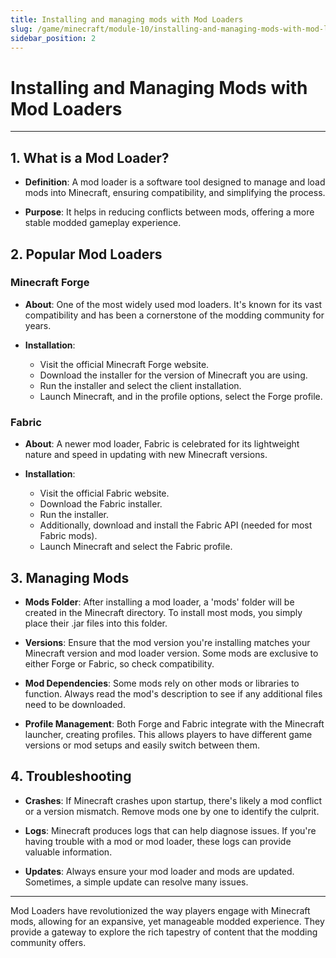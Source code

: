 ```yaml
---
title: Installing and managing mods with Mod Loaders
slug: /game/minecraft/module-10/installing-and-managing-mods-with-mod-loaders
sidebar_position: 2
---
```


# Installing and Managing Mods with Mod Loaders

---

## **1. What is a Mod Loader?**

* **Definition**: A mod loader is a software tool designed to manage and load mods into Minecraft, ensuring compatibility, and simplifying the process.

* **Purpose**: It helps in reducing conflicts between mods, offering a more stable modded gameplay experience.

## **2. Popular Mod Loaders**

### **Minecraft Forge**

* **About**: One of the most widely used mod loaders. It's known for its vast compatibility and has been a cornerstone of the modding community for years.

* **Installation**:
    * Visit the official Minecraft Forge website.
    * Download the installer for the version of Minecraft you are using.
    * Run the installer and select the client installation.
    * Launch Minecraft, and in the profile options, select the Forge profile.

### **Fabric**

* **About**: A newer mod loader, Fabric is celebrated for its lightweight nature and speed in updating with new Minecraft versions.

* **Installation**:
    * Visit the official Fabric website.
    * Download the Fabric installer.
    * Run the installer.
    * Additionally, download and install the Fabric API (needed for most Fabric mods).
    * Launch Minecraft and select the Fabric profile.

## **3. Managing Mods**

* **Mods Folder**: After installing a mod loader, a 'mods' folder will be created in the Minecraft directory. To install most mods, you simply place their .jar files into this folder.

* **Versions**: Ensure that the mod version you're installing matches your Minecraft version and mod loader version. Some mods are exclusive to either Forge or Fabric, so check compatibility.

* **Mod Dependencies**: Some mods rely on other mods or libraries to function. Always read the mod's description to see if any additional files need to be downloaded.

* **Profile Management**: Both Forge and Fabric integrate with the Minecraft launcher, creating profiles. This allows players to have different game versions or mod setups and easily switch between them.

## **4. Troubleshooting**

* **Crashes**: If Minecraft crashes upon startup, there's likely a mod conflict or a version mismatch. Remove mods one by one to identify the culprit.

* **Logs**: Minecraft produces logs that can help diagnose issues. If you're having trouble with a mod or mod loader, these logs can provide valuable information.

* **Updates**: Always ensure your mod loader and mods are updated. Sometimes, a simple update can resolve many issues.

---

Mod Loaders have revolutionized the way players engage with Minecraft mods, allowing for an expansive, yet manageable modded experience. They provide a gateway to explore the rich tapestry of content that the modding community offers.